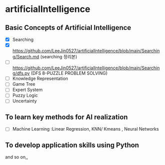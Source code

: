 # artificialIntelligence

## Basic Concepts of Artificial Intelligence
 - [x] Searching
 - [x] https://github.com/LeeJin0527/artificialIntelligence/blob/main/Searching/Search.md (searching 정리본)
 - [ ] https://github.com/LeeJin0527/artificialIntelligence/blob/main/Searching/dfs.py (DFS 8-PUZZLE PROBLEM SOLVING)
 - [ ] Knowledge Representation
 - [ ] Game Tree
 - [ ] Expert System
 - [ ] Puzzy Logic
 - [ ] Uncertainty

## To learn key methods for AI realization
- [ ] Machine Learning :Linear Regression, KNN/ Kmeans , Neural Networks

## To develop application skills using Python

and so on,,

